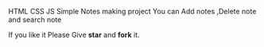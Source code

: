 HTML  CSS  JS Simple Notes making project
You can Add notes ,Delete note and search note

If you like it Please Give <b>star</b> and <b>fork</b> it.